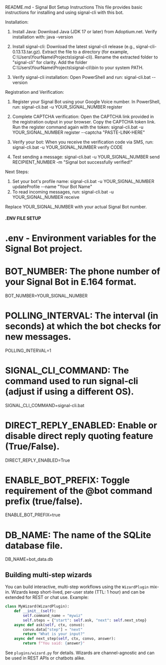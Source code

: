 README.md - Signal Bot Setup Instructions
This file provides basic instructions for installing and using signal-cli with this bot.

Installation:
1. Install Java:
   Download Java (JDK 17 or later) from Adoptium.net.
   Verify installation with: java -version

2. Install signal-cli:
   Download the latest signal-cli release (e.g., signal-cli-0.13.13.tar.gz).
   Extract the file to a directory (for example, C:\Users\YourName\Projects\signal-cli).
   Rename the extracted folder to "signal-cli" for clarity.
   Add the folder C:\Users\YourName\Projects\signal-cli\bin to your system PATH.

3. Verify signal-cli installation:
   Open PowerShell and run:
   signal-cli.bat --version

Registration and Verification:
1. Register your Signal Bot using your Google Voice number.
   In PowerShell, run:
   signal-cli.bat -u YOUR_SIGNAL_NUMBER register

2. Complete CAPTCHA verification:
   Open the CAPTCHA link provided in the registration output in your browser.
   Copy the CAPTCHA token link.
   Run the register command again with the token:
   signal-cli.bat -u YOUR_SIGNAL_NUMBER register --captcha "PASTE-LINK-HERE"

3. Verify your bot:
   When you receive the verification code via SMS, run:
   signal-cli.bat -u YOUR_SIGNAL_NUMBER verify CODE

4. Test sending a message:
   signal-cli.bat -u YOUR_SIGNAL_NUMBER send RECIPIENT_NUMBER -m "Signal bot successfully verified!"

Next Steps:
1. Set your bot's profile name:
   signal-cli.bat -u YOUR_SIGNAL_NUMBER updateProfile --name "Your Bot Name"
2. To read incoming messages, run:
   signal-cli.bat -u YOUR_SIGNAL_NUMBER receive

Replace YOUR_SIGNAL_NUMBER with your actual Signal Bot number.


#### .ENV FILE SETUP ####

# .env - Environment variables for the Signal Bot project.
# BOT_NUMBER: The phone number of your Signal Bot in E.164 format.
BOT_NUMBER=YOUR_SIGNAL_NUMBER

# POLLING_INTERVAL: The interval (in seconds) at which the bot checks for new messages.
POLLING_INTERVAL=1

# SIGNAL_CLI_COMMAND: The command used to run signal-cli (adjust if using a different OS).
SIGNAL_CLI_COMMAND=signal-cli.bat

# DIRECT_REPLY_ENABLED: Enable or disable direct reply quoting feature (True/False).
DIRECT_REPLY_ENABLED=True

# ENABLE_BOT_PREFIX: Toggle requirement of the @bot command prefix (true/false).
ENABLE_BOT_PREFIX=true

# DB_NAME: The name of the SQLite database file.
DB_NAME=bot_data.db


## Building multi-step wizards

You can build interactive, multi-step workflows using the `WizardPlugin` mix-in. Wizards keep short-lived, per-user state (TTL: 1 hour) and can be extended for REST or chat use. Example:

```python
class MyWizard(WizardPlugin):
    def __init__(self):
        self.command_name = "mywiz"
        self.steps = {"start": self.ask, "next": self.next_step}
    async def ask(self, ctx, convo):
        convo.data["step"] = "next"
        return "What is your input?"
    async def next_step(self, ctx, convo, answer):
        return f"You said: {answer}"
```
See `plugins/wizard.py` for details. Wizards are channel-agnostic and can be used in REST APIs or chatbots alike.
